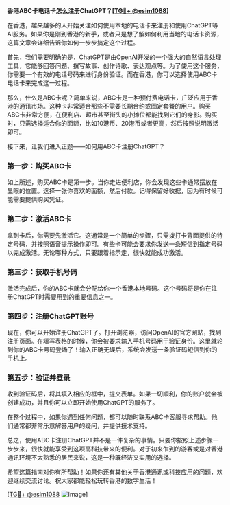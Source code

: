 **香港ABC卡电话卡怎么注册ChatGPT？[[TG💪+ @esim1088](https://t.me/s/esim1088)]**

在香港，越来越多的人开始关注如何使用本地的电话卡来注册和使用ChatGPT等AI服务。如果你是刚到香港的新手，或者只是想了解如何利用当地的电话卡资源，这篇文章会详细告诉你如何一步步搞定这个过程。

首先，我们需要明确的是，ChatGPT是由OpenAI开发的一个强大的自然语言处理工具，它能够回答问题、撰写故事、创作诗歌、表达观点等。为了使用这个服务，你需要一个有效的电话号码来进行身份验证。而在香港，你可以选择使用ABC卡电话卡来完成这一过程。

那么，什么是ABC卡呢？简单来说，ABC卡是一种预付费电话卡，广泛应用于香港的通讯市场。这种卡非常适合那些不需要长期合约或固定套餐的用户。购买ABC卡非常方便，在便利店、超市甚至街头的小摊位都能找到它们的身影。购买时，只需选择适合你的面额，比如10港币、20港币或者更高，然后按照说明激活即可。

接下来，让我们进入正题——如何用ABC卡注册ChatGPT？

### 第一步：购买ABC卡

如上所述，购买ABC卡是第一步。当你走进便利店，你会发现这些卡通常摆放在显眼的位置。选择一张你喜欢的面额，然后付款。记得保留好收据，因为有时候可能需要提供购买凭证。

### 第二步：激活ABC卡

拿到卡后，你需要先激活它。这通常是一个简单的步骤，只需拨打卡背面提供的特定号码，并按照语音提示操作即可。有些卡可能会要求你发送一条短信到指定号码以完成激活。无论哪种方式，只要跟着指示走，很快就能成功激活。

### 第三步：获取手机号码

激活完成后，你的ABC卡就会分配给你一个香港本地号码。这个号码将是你在注册ChatGPT时需要用到的重要信息之一。

### 第四步：注册ChatGPT账号

现在，你可以开始注册ChatGPT了。打开浏览器，访问OpenAI的官方网站，找到注册页面。在填写表格的时候，你会被要求输入手机号码用于验证身份。这里就轮到你的ABC卡号码登场了！输入正确无误后，系统会发送一条验证码短信到你的手机上。

### 第五步：验证并登录

收到验证码后，将其填入相应的框中，提交表单。如果一切顺利，你的账户就会被创建成功，并且你可以立即开始使用ChatGPT的服务了。

在整个过程中，如果你遇到任何问题，都可以随时联系ABC卡客服寻求帮助。他们通常都非常乐意解答用户的疑问，并提供技术支持。

总之，使用ABC卡注册ChatGPT并不是一件复杂的事情。只要你按照上述步骤一步步来，很快就能享受到这项高科技带来的便利。对于初来乍到的游客或是对香港通讯环境不太熟悉的居民来说，这是一种既经济又实用的选择。

希望这篇指南对你有所帮助！如果你还有其他关于香港通讯或科技应用的问题，欢迎继续交流讨论。祝大家都能轻松玩转香港的数字生活！

[[TG💪+ @esim1088](https://t.me/s/esim1088) ![Image](https://i.postimg.cc/4NQfJmqS/Snipaste-2025-05-13-00-14-12.png)]